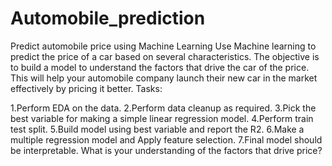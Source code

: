 # Automobile_prediction
Predict automobile price using Machine Learning Use Machine learning to predict the price of a car based on several characteristics. The objective is to build a model to understand the factors that drive the car of the price. This will help your automobile company launch their new car in the market effectively by pricing it better. Tasks:

1.Perform EDA on the data.
2.Perform data cleanup as required.
3.Pick the best variable for making a simple linear regression model.
4.Perform train test split.
5.Build model using best variable and report the R2.
6.Make a multiple regression model and Apply feature selection.
7.Final model should be interpretable. What is your understanding of the factors that drive price?
